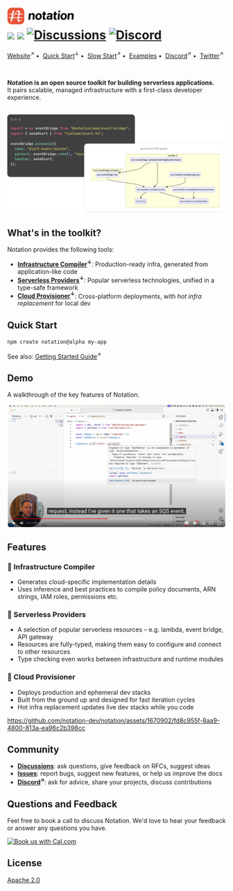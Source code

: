 <h1>
  <a href="https://www.notation.dev">
    <picture>
      <source media="(prefers-color-scheme: dark)" srcset=".github/assets/notation-logo-dark.svg" height="40">
      <source media="(prefers-color-scheme: light)" srcset=".github/assets/notation-logo.svg" height="40">
      <img alt="Notation Logo" src=".github/assets/notation-logo.svg" height="40" />
    </picture>
  </a>    
  <br />
  <a href="https://github.com/notation_dev/notation/blob/main/LICENSE"><img src="https://img.shields.io/badge/license-Apache%202-blue" /></a>
  <a href="https://www.npmjs.com/package/@notation/core"><img src="https://img.shields.io/npm/v/@notation/core.svg?style=flat" /></a>
  <a href="https://github.com/notation-dev/notation/discussions"><img alt="Discussions" src="https://img.shields.io/github/discussions/notation-dev/notation"/></a>
  <a href="https://discord.gg/mGzDWShPzm"><img alt="Discord" src="https://img.shields.io/discord/1154880135678406676"></a>
</h1>

[Website](https://notation.dev)<sup>↗</sup>&nbsp;•&nbsp;
[Quick Start](#quick-start)<sup>↓</sup>&nbsp;•&nbsp;
[Slow Start](https://notation.dev/docs/guide)<sup>↗</sup>&nbsp;•&nbsp;
[Examples](https://github.com/notation-dev/notation/tree/main/examples)&nbsp;•&nbsp;
[Discord](https://discord.gg/mGzDWShPzm)<sup>↗</sup>&nbsp;•&nbsp;
[Twitter](https://twitter.com/notation_dev)<sup>↗</sup>

<br />

**Notation is an open source toolkit for building serverless applications.**<br />
It pairs scalable, managed infrastructure with a first-class developer experience.

<br />

<img alt="Notation infra graph" src=".github/assets/code-infra-graph.png">

## What's in the toolkit?

Notation provides the following tools:

- **[Infrastructure Compiler](#-infrastructure-compiler)<sup>↓</sup>**: Production-ready infra, generated from application-like code
- **[Serverless Providers](#-serverless-providers)<sup>↓</sup>**: Popular serverless technologies, unified in a type-safe framework
- **[Cloud Provisioner](#-cloud-provisioner)<sup>↓</sup>**: Cross-platform deployments, with _hot infra replacement_ for local dev

## Quick Start

```sh
npm create notation@alpha my-app
```

See also: [Getting Started Guide](https://notation.dev/docs/guide)<sup>↗</sup>

## Demo

A walkthrough of the key features of Notation.

<a href="https://www.youtube.com/watch?v=dwS81CVkC88">
<img alt="Notation demo thumbnail" src=".github/assets/video-thumbnail.png" width="600">
</a>

## Features

### 🤖 Infrastructure Compiler

- Generates cloud-specific implementation details
- Uses inference and best practices to compile policy documents, ARN strings, IAM roles, permissions etc.

### 🧩 Serverless Providers

- A selection of popular serverless resources – e.g. lambda, event bridge, API gateway
- Resources are fully-typed, making them easy to configure and connect to other resources
- Type checking even works between infrastructure and runtime modules

### 🚀 Cloud Provisioner

- Deploys production and ephemeral dev stacks
- Built from the ground up and designed for fast iteration cycles
- Hot infra replacement updates live dev stacks while you code

https://github.com/notation-dev/notation/assets/1670902/fd8c955f-8aa9-4800-813a-ea96c2b398cc

## Community

- **[Discussions](https://github.com/notation-dev/notation/discussions)**: ask questions, give feedback on RFCs, suggest ideas
- **[Issues](https://github.com/notation-dev/notation/issues/new)**: report bugs,
  suggest new features, or help us improve the docs
- **[Discord](https://discord.gg/mGzDWShPzm)<sup>↗</sup>**: ask for advice, share your projects,
  discuss contributions

## Questions and Feedback

Feel free to book a call to discuss Notation. We'd love to hear your feedback or answer any questions you have.

<a href="https://cal.com/djgrant/notation-chat"><img alt="Book us with Cal.com" src="https://cal.com/book-with-cal-dark.svg" /></a>

## License

[Apache 2.0](https://choosealicense.com/licenses/apache-2.0/)
